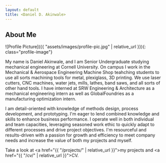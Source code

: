 ```yaml
---
layout: default
title: <Daniel D. Akinwale>
---
```


## About Me


![Profile Picture]({{ "assets/images/profile-pic.jpg" | relative_url }}){: class="profile-image"}

 
My name is Daniel Akinwale, and I am Senior Undergraduate studying mechanical engineering at Cornell University. On campus I work in the Mechanical & Aerospace Engineering Machine Shop teahching students to use all sorts machining tools for metal, plexiglass, 3D printing. We use laser cutters, CNC machines, water jets, mills, lathes, band saws, and all sorts of other hand tools. I have interned at SRW Engineering & Architecture as a mechanical engineering intern as well as GlobalFoundries as a manufacturing optimization intern.    

I am detail-oriented with knowledge of methods design, process development, and prototyping. I'm eager to lend combined knowledge and skills to enhance business performance. I operate well in both individual and team capacities, leveraging seasoned work ethic to quickly adapt to different processes and drive project objectives. I'm resourceful and results-driven with a passion for growth and efficiency to meet company needs and increase the value of both my projects and myself.


Take a look at <a href="{{ "/projects/" | relative_url }}">my projects</a> and <a href="{{ "/cv/" | relative_url }}">CV</a>.
